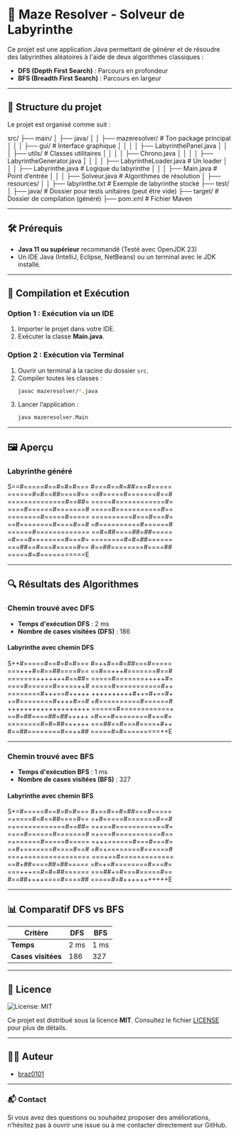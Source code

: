 # 🧪 Maze Resolver - Solveur de Labyrinthe

Ce projet est une application Java permettant de générer et de résoudre des labyrinthes aléatoires à l'aide de deux algorithmes classiques :

- **DFS (Depth First Search)** : Parcours en profondeur
- **BFS (Breadth First Search)** : Parcours en largeur

---
## 📂 Structure du projet

Le projet est organisé comme suit :

src/
├── main/
│   ├── java/
│   │   ├── mazeresolver/                   # Ton package principal
│   │   │   ├── gui/                        # Interface graphique
│   │   │   │   ├── LabyrinthePanel.java
│   │   │   ├── utils/                      # Classes utilitaires
│   │   │   │   ├── Chrono.java
│   │   │   │   ├── LabyrintheGenerator.java
│   │   │   │   ├── LabyrintheLoader.java   # Un loader 
│   │   │   ├── Labyrinthe.java              # Logique du labyrinthe
│   │   │   ├── Main.java                     # Point d’entrée
│   │   │   ├── Solveur.java                  # Algorithmes de résolution
│   ├── resources/
│   │   ├── labyrinthe.txt                    # Exemple de labyrinthe stocké
├── test/
│   ├── java/                                # Dossier pour tests unitaires (peut être vide)
├── target/                                  # Dossier de compilation (généré)
├── pom.xml                                  # Fichier Maven


---

## 🛠️ Prérequis

- **Java 11 ou supérieur** recommandé (Testé avec OpenJDK 23)
- Un IDE Java (IntelliJ, Eclipse, NetBeans) ou un terminal avec le JDK installé.

---

## 🚀 Compilation et Exécution

### Option 1 : Exécution via un IDE
1. Importer le projet dans votre IDE.
2. Exécuter la classe **Main.java**.

### Option 2 : Exécution via Terminal

1. Ouvrir un terminal à la racine du dossier `src`.
2. Compiler toutes les classes :
    ```bash
    javac mazeresolver/*.java
    ```
3. Lancer l’application :
    ```bash
    java mazeresolver.Main
    ```

---

## 🖼️ Aperçu

### Labyrinthe généré

S==#=====#==#=#=#=== #===#==#=##===#===== ======#=#==##====#== ==#=====#=======#==# ==============#==##= =====#============#= ====#======#=======# =====#===========#== ========#=====#===== ==========#===#===#= ==#========#====#==# =#==========#======#
======#============= ==#=##====##=##===== =#===#========#===#= ========#=#=##====== ===##==#===#=====#== #==##========#====## =====#=#===========E


---

## 🔍 Résultats des Algorithmes

### Chemin trouvé avec DFS
- **Temps d'exécution DFS** : 2 ms
- **Nombre de cases visitées (DFS)** : 186

#### Labyrinthe avec chemin DFS

S++#=====#==#=#=#=== #=++#==#=##===#===== ===+++#=#==##====#== ==#==+++#=======#==# =======+++++++#==##= =====#=======+++++#= ====#======#=====++# =====#===========#++ ========#+++==#+++++ ++++++++++#++=#+==#+ +=#========#++++#==# +#==========#======# ++++++++++++++++++++ ======#============+ ==#=##====##=##+++++ =#===#========#+==#= ========#=#=##=+++++ ===##==#===#====+#++ #==##========#==++## =====#=#=========++E


---

### Chemin trouvé avec BFS
- **Temps d'exécution BFS** : 1 ms
- **Nombre de cases visitées (BFS)** : 327

#### Labyrinthe avec chemin BFS

S+=#=====#==#=#=#=== #+==#==#=##===#===== =+====#=#==##====#== =+#=====#=======#==# =+============#==##= =+===#============#= =+==#======#=======# =+===#===========#== =+======#=====#===== =+++======#===#===#= ==#+=======#====#==# =#=+========#======# ===+================ ===+==#============= ==#+##====##=##===== =#=+=#========#===#= ===+++==#=#=##====== ===##+=#===#=====#== #==##++++====#====## =====#=#+++++++++++E


---

## 📊 Comparatif DFS vs BFS

| Critère                | DFS        | BFS        |
|----------------|-----------|-----------|
| **Temps**             | 2 ms       | 1 ms       |
| **Cases visitées** | 186         | 327         |

---

## 📄 Licence

![License: MIT](https://img.shields.io/badge/License-MIT-yellow.svg)

Ce projet est distribué sous la licence **MIT**. Consultez le fichier [LICENSE](LICENSE) pour plus de détails.

---

## 👨‍💻 Auteur

- [braz0101](https://github.com/braz0101)

---

### 📬 Contact

Si vous avez des questions ou souhaitez proposer des améliorations, n’hésitez pas à ouvrir une issue ou à me contacter directement sur GitHub.
